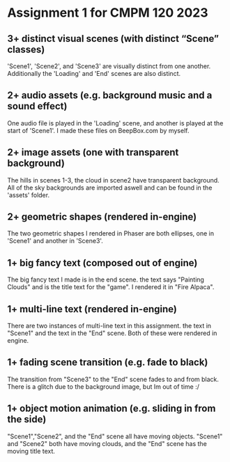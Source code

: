 # Assignment 1 for CMPM 120 2023
## 3+ distinct visual scenes (with distinct “Scene” classes)
'Scene1', 'Scene2', and 'Scene3' are visually distinct from one another. Additionally the 'Loading' and 'End' scenes are also distinct.
## 2+ audio assets (e.g. background music and a sound effect)
One audio file is played in the 'Loading' scene, and another is played at the start of 'Scene1'. I made these files on BeepBox.com by myself.
## 2+ image assets (one with transparent background)
The hills in scenes 1-3, the cloud in scene2 have transparent background. All of the sky backgrounds are imported aswell and can be found in the 'assets' folder.
## 2+ geometric shapes (rendered in-engine)
The two geometric shapes I rendered in Phaser are both ellipses, one in 'Scene1' and another in 'Scene3'.
## 1+ big fancy text (composed out of engine)
The big fancy text I made is in the end scene. the text says "Painting Clouds" and is the title text for the "game". I rendered it in "Fire Alpaca".
## 1+ multi-line text (rendered in-engine)
There are two instances of multi-line text in this assignment. the text in "Scene1" and the text in the "End" scene. Both of these were rendered in engine.
## 1+ fading scene transition (e.g. fade to black)
The transition from "Scene3" to the "End" scene fades to and from black. There is a glitch due to the background image, but Im out of time :/
## 1+ object motion animation (e.g. sliding in from the side)
"Scene1","Scene2", and the "End" scene all have moving objects. "Scene1" and "Scene2" both have moving clouds, and the "End" scene has the moving title text.

